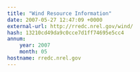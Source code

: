 ```yaml
---
title: "Wind Resource Information"
date: 2007-05-27 12:47:09 +0000
external-url: http://rredc.nrel.gov/wind/
hash: 13210cd49da9c0cce7d1ff74695e5cc4
annum:
    year: 2007
    month: 05
hostname: rredc.nrel.gov
---
```




